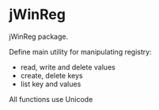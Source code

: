 # jWinReg

jWinReg package.  

Define main utility for manipulating registry:  
* read, write and delete values
* create, delete keys
* list key and values

All functions use Unicode


